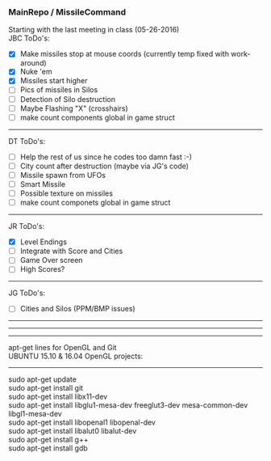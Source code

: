 ### MainRepo / MissileCommand

Starting with the last meeting in class (05-26-2016)  
JBC ToDo's: 
- [x] Make missiles stop at mouse coords (currently temp fixed with work-around)
- [x] Nuke 'em  
- [x] Missiles start higher 
- [ ] Pics of missiles in Silos  
- [ ] Detection of Silo destruction  
- [ ] Maybe Flashing "X" (crosshairs)  
- [ ] make count components global in game struct

--------------------------------------------
DT ToDo's: 
- [ ] Help the rest of us since he codes too damn fast :-)
- [ ] City count after destruction (maybe via JG's code)
- [ ] Missile spawn from UFOs
- [ ] Smart Missile
- [ ] Possible texture on missiles
- [ ] make count componets global in game struct

--------------------------------------------
JR ToDo's: 
- [x] Level Endings
- [ ] Integrate with Score and Cities
- [ ] Game Over screen
- [ ] High Scores?

--------------------------------------------
JG ToDo's: 
- [ ] Cities and Silos (PPM/BMP issues)

--------------------------------------------
--------------------------------------------
--------------------------------------------

apt-get lines for OpenGL and Git  
UBUNTU 15.10 & 16.04 OpenGL projects:

--------------------------------------------  
sudo apt-get update  
sudo apt-get install git  
sudo apt-get install libx11-dev  
sudo apt-get install libglu1-mesa-dev freeglut3-dev mesa-common-dev libgl1-mesa-dev  
sudo apt-get install libopenal1 libopenal-dev  
sudo apt-get install libalut0 libalut-dev  
sudo apt-get install g++  
sudo apt-get install gdb  

